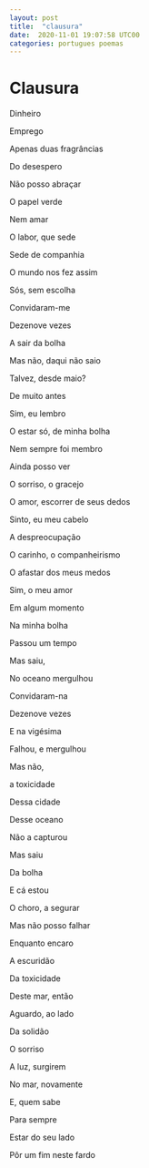 ```yaml
---
layout: post
title:  "clausura"
date:  2020-11-01 19:07:58 UTC00 
categories: portugues poemas 
---
```


# Clausura 


Dinheiro 

Emprego

Apenas duas fragrâncias

Do desespero


Não posso abraçar

O papel verde

Nem amar

O labor, que sede


Sede de companhia

O mundo nos fez assim

Sós, sem escolha

Convidaram-me

Dezenove vezes

A sair da bolha

Mas não, daqui não saio

Talvez, desde maio?


De muito antes

Sim, eu lembro

O estar só, de minha bolha

Nem sempre foi membro


Ainda posso ver

O sorriso, o gracejo

O amor, escorrer de seus dedos


Sinto, eu meu cabelo

A despreocupação

O carinho, o companheirismo

O afastar dos meus medos


Sim, o meu amor

Em algum momento

Na minha bolha

Passou um tempo


Mas saiu,

No oceano mergulhou

Convidaram-na

Dezenove vezes

E na vigésima

Falhou, e mergulhou


Mas não,

a toxicidade

Dessa cidade

Desse oceano

Não a capturou


Mas saiu

Da bolha

E cá estou 

O choro, a segurar

Mas não posso falhar


Enquanto encaro

A escuridão

Da toxicidade

Deste mar, então


Aguardo, ao lado

Da solidão

O sorriso

A luz, surgirem


No mar, novamente

E, quem sabe

Para sempre

Estar do seu lado

Pôr um fim neste fardo
